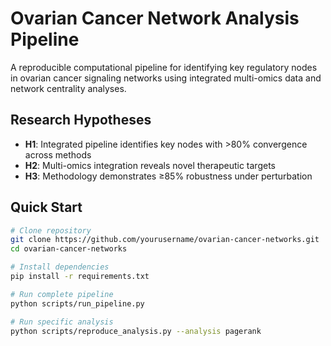 # Ovarian Cancer Network Analysis Pipeline

A reproducible computational pipeline for identifying key regulatory nodes in ovarian cancer signaling networks using integrated multi-omics data and network centrality analyses.

## Research Hypotheses

- **H1**: Integrated pipeline identifies key nodes with >80% convergence across methods
- **H2**: Multi-omics integration reveals novel therapeutic targets  
- **H3**: Methodology demonstrates ≥85% robustness under perturbation

## Quick Start

```bash
# Clone repository
git clone https://github.com/yourusername/ovarian-cancer-networks.git
cd ovarian-cancer-networks

# Install dependencies
pip install -r requirements.txt

# Run complete pipeline
python scripts/run_pipeline.py

# Run specific analysis
python scripts/reproduce_analysis.py --analysis pagerank
